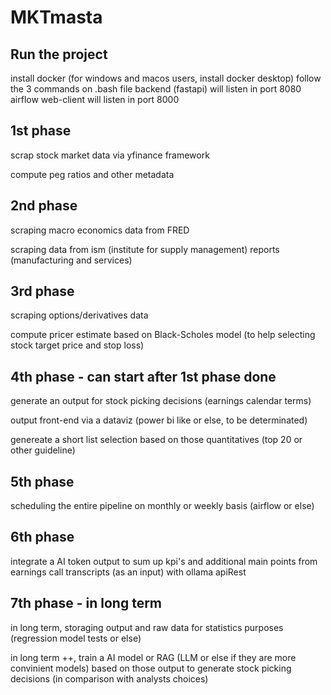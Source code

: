 # MKTmasta

## Run the project
install docker (for windows and macos users, install docker desktop)
follow the 3 commands on .bash file
backend (fastapi) will listen in port 8080
airflow web-client will listen in port 8000

## 1st phase
scrap stock market data via yfinance framework

compute peg ratios and other metadata
## 2nd phase
scraping macro economics data from FRED

scraping data from ism (institute for supply management) reports (manufacturing and services)
## 3rd phase
scraping options/derivatives data

compute pricer estimate based on Black-Scholes model (to help selecting stock target price and stop loss)
## 4th phase - can start after 1st phase done
generate an output for stock picking decisions (earnings calendar terms)

output front-end via a dataviz (power bi like or else, to be determinated)

genereate a short list selection based on those quantitatives (top 20 or other guideline)
## 5th phase
scheduling the entire pipeline on monthly or weekly basis (airflow or else)
## 6th phase
integrate a AI token output to sum up kpi's and additional main points from earnings call transcripts (as an input) with ollama apiRest
## 7th phase - in long term
in long term, storaging output and raw data for statistics purposes (regression model tests or else)

in long term ++, train a AI model or RAG (LLM or else if they are more convinient models) based on those output to generate stock picking decisions (in comparison with analysts choices)